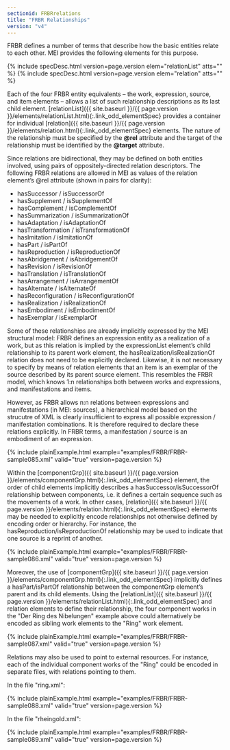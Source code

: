 ```yaml
---
sectionid: FRBRrelations
title: "FRBR Relationships"
version: "v4"
---
```




FRBR defines a number of terms that describe how the basic entities relate to each
other. MEI
provides the following elements for this purpose.



{% include specDesc.html version=page.version elem="relationList" atts="" %}
{% include specDesc.html version=page.version elem="relation" atts="" %}



Each of the four FRBR entity equivalents – the work, expression, source, and item
elements –
allows a list of such relationship descriptions as its last child element. [relationList]({{ site.baseurl }}/{{ page.version }}/elements/relationList.html){:.link_odd_elementSpec} provides a container for individual [relation]({{ site.baseurl }}/{{ page.version }}/elements/relation.html){:.link_odd_elementSpec}
elements. The nature of the relationship must be specified by the **@rel** attribute and
the target of the relationship must be identified by the **@target** attribute.

Since relations are bidirectional, they may be defined on both entities involved,
using pairs
of oppositely-directed relation descriptors. The following FRBR relations are allowed
in MEI
as values of the relation element’s @rel attribute (shown in pairs for clarity): 
- hasSuccessor / isSuccessorOf
- hasSupplement / isSupplementOf
- hasComplement / isComplementOf
- hasSummarization / isSummarizationOf
- hasAdaptation / isAdaptationOf
- hasTransformation / isTransformationOf
- hasImitation / isImitationOf
- hasPart / isPartOf
- hasReproduction / isReproductionOf
- hasAbridgement / isAbridgementOf
- hasRevision / isRevisionOf
- hasTranslation / isTranslationOf
- hasArrangement / isArrangementOf
- hasAlternate / isAlternateOf
- hasReconfiguration / isReconfigurationOf
- hasRealization / isRealizationOf
- hasEmbodiment / isEmbodimentOf
- hasExemplar / isExemplarOf



Some of these relationships are already implicitly expressed by the MEI structural
model:
FRBR defines an expression entity as a realization of a work, but as this relation
is implied
by the expressionList element’s child relationship to its parent work element, the
hasRealization/isRealizationOf relation does not need to be explicitly declared. Likewise,
it
is not necessary to specify by means of relation elements that an item is an exemplar
of the
source described by its parent source element. This resembles the FRBR model, which
knows 1:n
relationships both between works and expressions, and manifestations and items.

However, as FRBR allows n:n relations between expressions and manifestations (in MEI:
sources), a hierarchical model based on the strucutre of XML is clearly insufficient
to
express all possible expression / manifestation combinations. It is therefore required
to
declare these relations explicitly. In FRBR terms, a manifestation / source is an
embodiment
of an expression.

{% include plainExample.html example="examples/FRBR/FRBR-sample085.xml" valid="true" version=page.version %}

Within the [componentGrp]({{ site.baseurl }}/{{ page.version }}/elements/componentGrp.html){:.link_odd_elementSpec} element, the order of child elements implicitly
describes a hasSuccessor/isSuccessorOf relationship between components, i.e. it defines
a
certain sequence such as the movements of a work. In other cases, [relation]({{ site.baseurl }}/{{ page.version }}/elements/relation.html){:.link_odd_elementSpec} elements may be needed to explicitly encode relationships not otherwise
defined by encoding order or hierarchy. For instance, the hasReproduction/isReproductionOf
relationship may be used to indicate that one source is a reprint of another.

{% include plainExample.html example="examples/FRBR/FRBR-sample086.xml" valid="true" version=page.version %}

Moreover, the use of [componentGrp]({{ site.baseurl }}/{{ page.version }}/elements/componentGrp.html){:.link_odd_elementSpec} implicitly defines a hasPart/isPartOf
relationship between the componentGrp element’s parent and its child elements. Using
the [relationList]({{ site.baseurl }}/{{ page.version }}/elements/relationList.html){:.link_odd_elementSpec} and relation elements to define their relationship, the four
component works in the "Der Ring des Nibelungen" example above could alternatively
be encoded
as sibling work elements to the "Ring" work element.

{% include plainExample.html example="examples/FRBR/FRBR-sample087.xml" valid="true" version=page.version %}

Relations may also be used to point to external resources. For instance, each of the
individual component works of the "Ring" could be encoded in separate files, with
relations
pointing to them.

In the file "ring.xml":

{% include plainExample.html example="examples/FRBR/FRBR-sample088.xml" valid="true" version=page.version %}

In the file "rheingold.xml":

{% include plainExample.html example="examples/FRBR/FRBR-sample089.xml" valid="true" version=page.version %}

